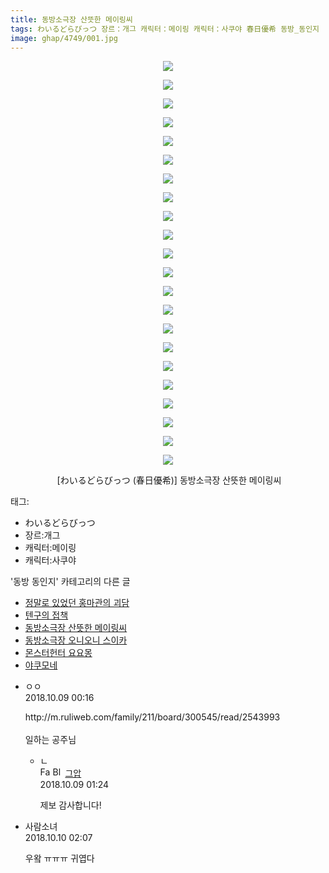 ```yaml
---
title: 동방소극장 산뜻한 메이링씨
tags: わいるどらびっつ 장르：개그 캐릭터：메이링 캐릭터：사쿠야 春日優希 동방_동인지
image: ghap/4749/001.jpg
---
```

<div class="article">
<p style="text-align: center; clear: none; float: none;"><img src="{{ site.nasurl }}/ghap/4749/001.jpg"/></p>
<p style="text-align: center; clear: none; float: none;"><img src="{{ site.nasurl }}/ghap/4749/002.jpg"/></p>
<p style="text-align: center; clear: none; float: none;"><img src="{{ site.nasurl }}/ghap/4749/003.jpg"/></p>
<p style="text-align: center; clear: none; float: none;"><img src="{{ site.nasurl }}/ghap/4749/004.jpg"/></p>
<p style="text-align: center; clear: none; float: none;"><img src="{{ site.nasurl }}/ghap/4749/005.jpg"/></p>
<p style="text-align: center; clear: none; float: none;"><img src="{{ site.nasurl }}/ghap/4749/006.jpg"/></p>
<p style="text-align: center; clear: none; float: none;"><img src="{{ site.nasurl }}/ghap/4749/007.jpg"/></p>
<p style="text-align: center; clear: none; float: none;"><img src="{{ site.nasurl }}/ghap/4749/008.jpg"/></p>
<p style="text-align: center; clear: none; float: none;"><img src="{{ site.nasurl }}/ghap/4749/009.jpg"/></p>
<p style="text-align: center; clear: none; float: none;"><img src="{{ site.nasurl }}/ghap/4749/010.jpg"/></p>
<p style="text-align: center; clear: none; float: none;"><img src="{{ site.nasurl }}/ghap/4749/011.jpg"/></p>
<p style="text-align: center; clear: none; float: none;"><img src="{{ site.nasurl }}/ghap/4749/012.jpg"/></p>
<p style="text-align: center; clear: none; float: none;"><img src="{{ site.nasurl }}/ghap/4749/013.jpg"/></p>
<p style="text-align: center; clear: none; float: none;"><img src="{{ site.nasurl }}/ghap/4749/014.jpg"/></p>
<p style="text-align: center; clear: none; float: none;"><img src="{{ site.nasurl }}/ghap/4749/015.jpg"/></p>
<p style="text-align: center; clear: none; float: none;"><img src="{{ site.nasurl }}/ghap/4749/016.jpg"/></p>
<p style="text-align: center; clear: none; float: none;"><img src="{{ site.nasurl }}/ghap/4749/017.jpg"/></p>
<p style="text-align: center; clear: none; float: none;"><img src="{{ site.nasurl }}/ghap/4749/018.jpg"/></p>
<p style="text-align: center; clear: none; float: none;"><img src="{{ site.nasurl }}/ghap/4749/019.jpg"/></p>
<p style="text-align: center; clear: none; float: none;"><img src="{{ site.nasurl }}/ghap/4749/020.jpg"/></p>
<p style="text-align: center; clear: none; float: none;"><img src="{{ site.nasurl }}/ghap/4749/021.jpg"/></p>
<p style="text-align: center; clear: none; float: none;"><img src="{{ site.nasurl }}/ghap/4749/022.jpg"/></p>
<p style="text-align: center; clear: none; float: none;"> [わいるどらびっつ (春日優希)] 동방소극장 산뜻한 메이링씨</p>
<p style="text-align: center; clear: none; float: none;"></p>
</div><div class="tagTrail">
<p>태그: </p>
<ul>
<li>わいるどらびっつ</li>
<li>장르:개그</li>
<li>캐릭터:메이링</li>
<li>캐릭터:사쿠야</li>
</ul>
</div><div class="another">
<p>'동방 동인지' 카테고리의 다른 글</p>
<ul>
<li><a href="/2018-10-11-ghap_4759">정말로 있었던 홍마관의 괴담</a></li>
<li><a href="/2018-10-09-ghap_4754">텐구의 접책</a></li>
<li><a href="/2018-10-08-ghap_4749">동방소극장 산뜻한 메이링씨</a></li>
<li><a href="/2018-10-08-ghap_4748">동방소극장 오니오니 스이카</a></li>
<li><a href="/2018-10-06-ghap_4740">몬스터헌터 요요몽</a></li>
<li><a href="/2018-09-30-ghap_4730">야쿠모네</a></li>
</ul>
</div><div class="cb_module cb_fluid">
<div class="cb_wrt cb_profile">
<div class="comment">
<ul>
<li class="cb_thumb_off" id="comment15348923">
<div class="cb_comment_area">
<div class="cb_info_area">
<div class="cb_section">
<span class="cb_nick_name">ㅇㅇ</span>
</div>
<div class="cb_section">
<span class="cb_date">2018.10.09 00:16 </span>
</div>
</div>
<div class="cb_dsc_comment">
<p class="cb_dsc">
											http://m.ruliweb.com/family/211/board/300545/read/2543993<br/>
<br/>
일하는 공주님
										</p>
</div>
<ul>
<li class="cb_thumb_off" id="comment15348972">
<span class="cb_bu_subnode">ㄴ</span>
<div class="cb_comment_area">
<div class="cb_info_area">
<div class="cb_section">
<span class="cb_nick_name"><img alt="Favicon of https://ghaptouhou.tistory.com" height="16" onerror="this.onerror=null;this.parentNode.removeChild(this)" src="https://ghaptouhou.tistory.com/favicon.ico" width="16"/> <img alt="BlogIcon" height="16" onerror="this.parentNode.removeChild(this)" src="https://ghaptouhou.tistory.com/index.gif" width="16"/> <a href="https://ghaptouhou.tistory.com" onclick="return openLinkInNewWindow(this)"> 그압</a><span class="tistoryProfileLayerTrigger" onclick='TistoryProfile.show(event, this, {"title":"\uc800\uae30 \uc774\uac70 \ub098\uc911\uc5d0 \uc218\uc815 \uac00\ub2a5\ud558\ub098\uc694","url":"https:\/\/ghap.tistory.com","nickname":"\uadf8\uc555","items":[]}); return false;'></span></span>
</div>
<div class="cb_section">
<span class="cb_date">2018.10.09 01:24 </span>
</div>
</div>
<div class="cb_dsc_comment">
<p class="cb_dsc">
																제보 감사합니다!
															</p>
</div>
</div>
</li>
</ul>
</div></li>
<li class="cb_thumb_off" id="comment15350505">
<div class="cb_comment_area">
<div class="cb_info_area">
<div class="cb_section">
<span class="cb_nick_name">사람소녀</span>
</div>
<div class="cb_section">
<span class="cb_date">2018.10.10 02:07 </span>
</div>
</div>
<div class="cb_dsc_comment">
<p class="cb_dsc">
											우왘 ㅠㅠㅠ 귀엽다
										</p>
</div>
</div></li>
</ul>
</div>
</div><!-- commentList close -->
</div>